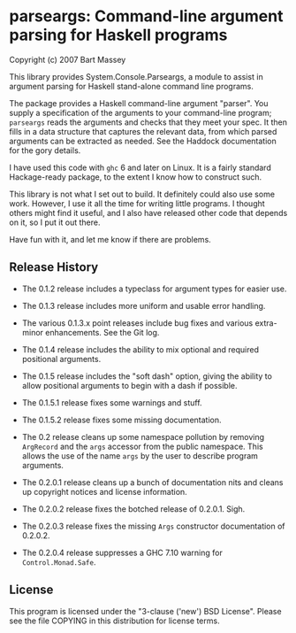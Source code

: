 # parseargs: Command-line argument parsing for Haskell programs
Copyright (c) 2007 Bart Massey

This library provides System.Console.Parseargs, a module to
assist in argument parsing for Haskell stand-alone command
line programs.

The package provides a Haskell command-line argument
"parser".  You supply a specification of the arguments to
your command-line program; `parseargs` reads the arguments
and checks that they meet your spec. It then fills in a data
structure that captures the relevant data, from which parsed
arguments can be extracted as needed. See the Haddock
documentation for the gory details.

I have used this code with `ghc` 6 and later on Linux.  It
is a fairly standard Hackage-ready package, to the extent I
know how to construct such.

This library is not what I set out to build.  It definitely
could also use some work.  However, I use it all the time
for writing little programs. I thought others might find it
useful, and I also have released other code that depends on
it, so I put it out there.

Have fun with it, and let me know if there are problems.

## Release History

* The 0.1.2 release includes a typeclass for argument types for
easier use.

* The 0.1.3 release includes more uniform and usable error
handling.

* The various 0.1.3.x point releases include bug fixes and
various extra-minor enhancements. See the Git log.

* The 0.1.4 release includes the ability to mix optional and
required positional arguments.

* The 0.1.5 release includes the "soft dash" option, giving
the ability to allow positional arguments to begin with a
dash if possible.

* The 0.1.5.1 release fixes some warnings and stuff.

* The 0.1.5.2 release fixes some missing documentation.

* The 0.2 release cleans up some namespace pollution by
removing `ArgRecord` and the `args` accessor from the public
namespace.  This allows the use of the name `args` by the
user to describe program arguments.

* The 0.2.0.1 release cleans up a bunch of documentation nits
and cleans up copyright notices and license information.

* The 0.2.0.2 release fixes the botched release of 0.2.0.1. Sigh.

* The 0.2.0.3 release fixes the missing `Args` constructor
documentation of 0.2.0.2.

* The 0.2.0.4 release suppresses a GHC 7.10 warning for `Control.Monad.Safe`.

## License

This program is licensed under the "3-clause ('new') BSD
License".  Please see the file COPYING in this distribution
for license terms.
